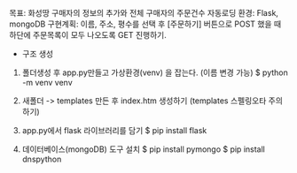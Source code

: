 목표: 화성땅 구매자의 정보의 추가와 전체 구매자의 주문건수 자동로딩
환경: Flask, mongoDB
구현계획:
이름, 주소, 평수를 선택 후 [주문하기] 버튼으로 POST 했을 때 하단에 주문목록이 모두 나오도록 GET 진행하기.



* 구조 생성

1. 폴더생성 후 app.py만들고 가상환경(venv) 을 잡는다. (이름 변경 가능)
$ python -m venv venv

2. 새폴더 -> templates 만든 후 index.htm 생성하기 (templates 스펠링오타 주의하기)
3. app.py에서 flask 라이브러리를 담기
$ pip install flask
4. 데이터베이스(mongoDB) 도구 설치
$ pip install pymongo 
$ pip install dnspython

